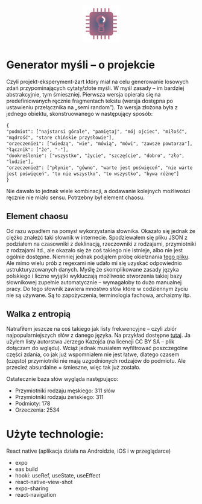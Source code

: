 <p align="center">
<img src="https://github.com/nicramu/generator-mysli/blob/master/assets/adaptive-icon.png" width="100" height="100">
</p>

# Generator myśli – o projekcie
Czyli projekt-eksperyment-żart który miał na celu generowanie losowych zdań przypominających cytaty/złote myśli. W myśl zasady – im bardziej abstrakcyjnie, tym śmieszniej. Pierwsza wersja opierała się na predefiniowanych ręcznie fragmentach tekstu (wersja dostępna po ustawieniu przełącznika na „semi random”). Ta wersja złożona była z jednego obiektu, skonstruowanego w następujący sposób:
```
{
"podmiot": ["najstarsi górale", "pamiętaj", "mój ojciec", "miłość", "mądrość", "stare chińskie przysłowie"],
"orzeczenie1": ["wiedzą", "wie", "mówią", "mówi", "zawsze powtarza"],
"łącznik": ["że", "-"],
"dookreślenie": ["wszystko", "życie", "szczęście", "dobro", "zło", "ludzie"],
"orzeczenie2": ["płynie", "gówno", "warte jest poświęceń", "nie warte jest poświęceń", "to nie wszystko", "to wszystko", "bywa różne"]
}
```
Nie dawało to jednak wiele kombinacji, a dodawanie kolejnych możliwości ręcznie nie miało sensu. Potrzebny był element chaosu.
## Element chaosu
Od razu wpadłem na pomysł wykorzystania słownika. Okazało się jednak że ciężko znaleźć taki słownik w internecie. Spodziewałem się pliku JSON z podziałem na czasowniki z deklinacją, rzeczowniki z rodzajami, przymiotniki z rodzajami itd., ale okazało się że coś takiego nie istnieje, albo nie jest ogólnie dostępne. Niemniej jednak podjąłem próbę okiełznania [tego pliku](https://sjp.pl/sl/odmiany/). Ale mimo wielu prób z regexami nie udało mi się uzyskać odpowiednio ustrukturyzowanych danych. Myślę że skomplikowane zasady języka polskiego i liczne wyjątki wykluczają możliwość stworzenia takiej bazy słownikowej zupełnie automatycznie – wymagałoby to dużo manualnej pracy. Do tego słownik zawiera mnóstwo słów które w codziennym życiu nie są używane. Są to zapożyczenia, terminologia fachowa, archaizmy itp.
## Walka z entropią
Natrafiłem jeszcze na coś takiego jak listy frekwencyjne – czyli zbiór najpopularniejszych słów z danego języka. Na przykład dostępne [tutaj](https://pl.wiktionary.org/wiki/Kategoria:Listy_frekwencyjne). Ja użyłem listy autorstwa Jerzego Kazojća (na licencji CC BY SA – plik dołączam do wglądu). Wciąż jednak musiałem wyfiltrować poszczególne części zdania, co jak już wspomniałem nie jest łatwe, dlatego czasem (często) przymiotniki nie mają uzgodnionych rodzajów do podmiotu. Ale przecież absurdalne = śmieszne, więc tak już zostało. 

Ostatecznie baza słów wygląda następująco:
- Przymiotniki rodzaju męskiego: 311 słów
- Przymiotniki rodzaju żeńskiego: 311
- Podmioty: 178
- Orzeczenia: 2534
# Użyte technologie:
React native (aplikacja działa na Androidzie, iOS i w przeglądarce)
- expo
- eas build
- hooki: useRef, useState, useEffect
- react-native-view-shot
- expo-sharing
- react-navigation
